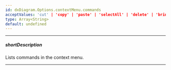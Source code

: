 ```yaml
---
id: dxDiagram.Options.contextMenu.commands
acceptValues: 'cut' | 'copy' | 'paste' | 'selectAll' | 'delete' | 'bringToFront' | 'sendToBack' | 'lock' | 'unlock' | 'insertShapeImage' | 'editShapeImage' | 'deleteShapeImage'
type: Array<String>
default: undefined
---
```

---
##### shortDescription
Lists commands in the context menu.

---
